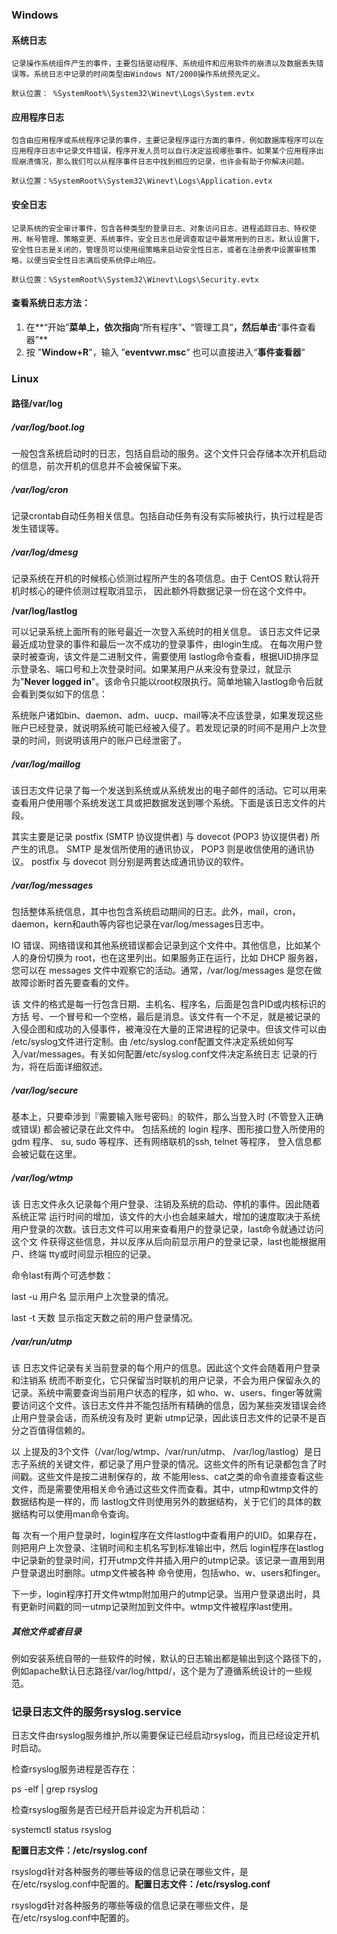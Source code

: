 ### Windows

#### **系统日志**

```text
记录操作系统组件产生的事件，主要包括驱动程序、系统组件和应用软件的崩溃以及数据丢失错误等。系统日志中记录的时间类型由Windows NT/2000操作系统预先定义。

默认位置： %SystemRoot%\System32\Winevt\Logs\System.evtx
```



#### **应用程序日志**

```text
包含由应用程序或系统程序记录的事件，主要记录程序运行方面的事件，例如数据库程序可以在应用程序日志中记录文件错误，程序开发人员可以自行决定监视哪些事件。如果某个应用程序出现崩溃情况，那么我们可以从程序事件日志中找到相应的记录，也许会有助于你解决问题。 

默认位置：%SystemRoot%\System32\Winevt\Logs\Application.evtx
```



#### **安全日志**

```text
记录系统的安全审计事件，包含各种类型的登录日志、对象访问日志、进程追踪日志、特权使用、帐号管理、策略变更、系统事件。安全日志也是调查取证中最常用到的日志。默认设置下，安全性日志是关闭的，管理员可以使用组策略来启动安全性日志，或者在注册表中设置审核策略，以便当安全性日志满后使系统停止响应。

默认位置：%SystemRoot%\System32\Winevt\Logs\Security.evtx
```



#### **查看系统日志方法：**

1. 在**“开始”**菜单上，依次指向**“所有程序”**、**“管理工具”**，然后单击**“事件查看器”**
2. 按 "**Window+R**"，输入 ”**eventvwr.msc**“ 也可以直接进入“**事件查看器**”



### Linux

#### 路径/var/log

##### /var/log/boot.log

一般包含系统启动时的日志，包括自启动的服务。这个文件只会存储本次开机启动的信息，前次开机的信息并不会被保留下来。

##### **/var/log/cron**

记录crontab自动任务相关信息。包括自动任务有没有实际被执行，执行过程是否发生错误等。

##### **/var/log/dmesg**

记录系统在开机的时候核心侦测过程所产生的各项信息。由于 CentOS 默认将开机时核心的硬件侦测过程取消显示， 因此额外将数据记录一份在这个文件中。

**/var/log/lastlog**

可以记录系统上面所有的账号最近一次登入系统时的相关信息。 该日志文件记录最近成功登录的事件和最后一次不成功的登录事件，由login生成。 在每次用户登录时被查询，该文件是二进制文件，需要使用 lastlog命令查看，根据UID排序显示登录名、端口号和上次登录时间。如果某用户从来没有登录过，就显示为"**Never logged in**"。该命令只能以root权限执行。简单地输入lastlog命令后就会看到类似如下的信息：

系统账户诸如bin、daemon、adm、uucp、mail等决不应该登录，如果发现这些账户已经登录，就说明系统可能已经被入侵了。若发现记录的时间不是用户上次登录的时间，则说明该用户的账户已经泄密了。

##### **/var/log/maillog**

该日志文件记录了每一个发送到系统或从系统发出的电子邮件的活动。它可以用来查看用户使用哪个系统发送工具或把数据发送到哪个系统。下面是该日志文件的片段。

其实主要是记录 postfix (SMTP 协议提供者) 与 dovecot (POP3 协议提供者) 所产生的讯息。 SMTP 是发信所使用的通讯协议， POP3 则是收信使用的通讯协议。 postfix 与 dovecot 则分别是两套达成通讯协议的软件。

##### **/var/log/messages**

包括整体系统信息，其中也包含系统启动期间的日志。此外，mail，cron，daemon，kern和auth等内容也记录在var/log/messages日志中。

IO 错误、网络错误和其他系统错误都会记录到这个文件中。其他信息，比如某个人的身份切换为 root，也在这里列出。如果服务正在运行，比如 DHCP 服务器，您可以在 messages 文件中观察它的活动。通常，/var/log/messages 是您在做故障诊断时首先要查看的文件。

该 文件的格式是每一行包含日期、主机名、程序名，后面是包含PID或内核标识的方括 号、一个冒号和一个空格，最后是消息。该文件有一个不足，就是被记录的入侵企图和成功的入侵事件，被淹没在大量的正常进程的记录中。但该文件可以由 /etc/syslog文件进行定制。由 /etc/syslog.conf配置文件决定系统如何写入/var/messages。有关如何配置/etc/syslog.conf文件决定系统日志 记录的行为，将在后面详细叙述。

##### **/var/log/secure**

基本上，只要牵涉到『需要输入账号密码』的软件，那么当登入时 (不管登入正确或错误) 都会被记录在此文件中。 包括系统的 login 程序、图形接口登入所使用的 gdm 程序、 su, sudo 等程序、还有网络联机的ssh, telnet 等程序， 登入信息都会被记载在这里。

##### **/var/log/wtmp**

该 日志文件永久记录每个用户登录、注销及系统的启动、停机的事件。因此随着系统正常 运行时间的增加，该文件的大小也会越来越大，增加的速度取决于系统用户登录的次数。该日志文件可以用来查看用户的登录记录，last命令就通过访问这个文 件获得这些信息，并以反序从后向前显示用户的登录记录，last也能根据用户、终端 tty或时间显示相应的记录。

命令last有两个可选参数：

last -u 用户名 显示用户上次登录的情况。

last -t 天数 显示指定天数之前的用户登录情况。

##### **/var/run/utmp**

该 日志文件记录有关当前登录的每个用户的信息。因此这个文件会随着用户登录和注销系 统而不断变化，它只保留当时联机的用户记录，不会为用户保留永久的记录。系统中需要查询当前用户状态的程序，如 who、w、users、finger等就需要访问这个文件。该日志文件并不能包括所有精确的信息，因为某些突发错误会终止用户登录会话，而系统没有及时 更新 utmp记录，因此该日志文件的记录不是百分之百值得信赖的。

以 上提及的3个文件（/var/log/wtmp、/var/run/utmp、 /var/log/lastlog）是日志子系统的关键文件，都记录了用户登录的情况。这些文件的所有记录都包含了时间戳。这些文件是按二进制保存的，故 不能用less、cat之类的命令直接查看这些文件，而是需要使用相关命令通过这些文件而查看。其中，utmp和wtmp文件的数据结构是一样的，而 lastlog文件则使用另外的数据结构，关于它们的具体的数据结构可以使用man命令查询。

每 次有一个用户登录时，login程序在文件lastlog中查看用户的UID。如果存在，则把用户上次登录、注销时间和主机名写到标准输出中，然后 login程序在lastlog中记录新的登录时间，打开utmp文件并插入用户的utmp记录。该记录一直用到用户登录退出时删除。utmp文件被各种 命令使用，包括who、w、users和finger。

下一步，login程序打开文件wtmp附加用户的utmp记录。当用户登录退出时，具有更新时间戳的同一utmp记录附加到文件中。wtmp文件被程序last使用。

##### **其他文件或者目录**

例如安装系统自带的一些软件的时候，默认的日志输出都是输出到这个路径下的，例如apache默认日志路径/var/log/httpd/，这个是为了遵循系统设计的一些规范。



### **记录日志文件的服务rsyslog.service**

日志文件由rsyslog服务维护,所以需要保证已经启动rsyslog，而且已经设定开机时启动。

检查rsyslog服务进程是否存在：

ps -elf | grep rsyslog

检查rsyslog服务是否已经开启并设定为开机启动：

systemctl status rsyslog



**配置日志文件：/etc/rsyslog.conf**

rsyslogd针对各种服务的哪些等级的信息记录在哪些文件，是在/etc/rsyslog.conf中配置的。**配置****日志****文件：/etc/rsyslog.conf**

rsyslogd针对各种服务的哪些等级的信息记录在哪些文件，是在/etc/rsyslog.conf中配置的。
